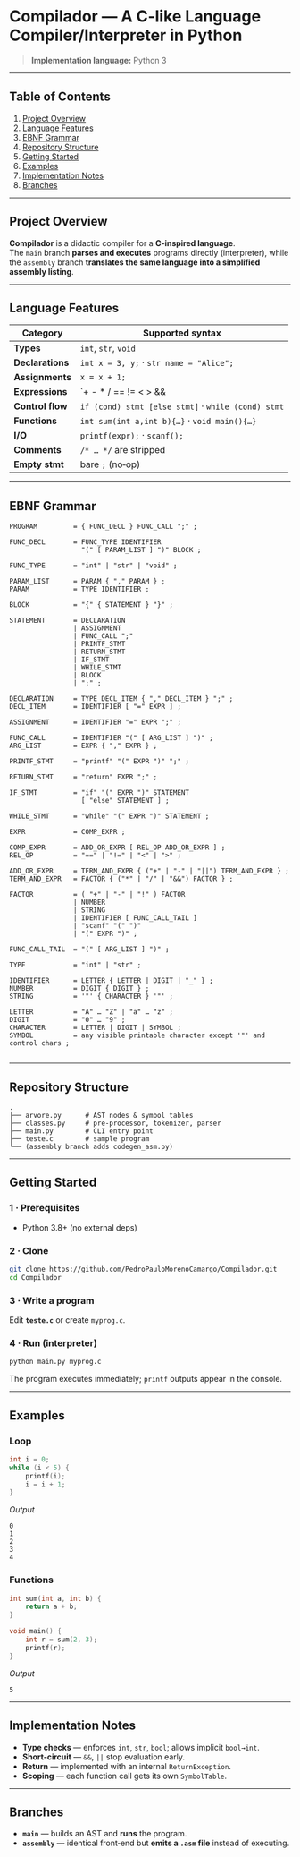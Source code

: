 # Compilador — A C‑like Language Compiler/Interpreter in Python

> **Implementation language:** Python 3 

---

## Table of Contents
1. [Project Overview](#project-overview)  
2. [Language Features](#language-features)  
3. [EBNF Grammar](#ebnf-grammar)  
4. [Repository Structure](#repository-structure)  
5. [Getting Started](#getting-started)  
6. [Examples](#examples)  
7. [Implementation Notes](#implementation-notes)  
8. [Branches](#branches)  

---

## Project Overview
**Compilador** is a didactic compiler for a **C‑inspired language**.  
The `main` branch **parses and executes** programs directly (interpreter), while the
`assembly` branch **translates the same language into a simplified assembly listing**.

---

## Language Features
| Category        | Supported syntax |
|-----------------|------------------|
| **Types**       | `int`, `str`, `void` |
| **Declarations**| `int x = 3, y;` · `str name = "Alice";` |
| **Assignments** | `x = x + 1;` |
| **Expressions** | `+ - * / == != < > && || !` (with precedence) |
| **Control flow**| `if (cond) stmt [else stmt]` · `while (cond) stmt` |
| **Functions**   | `int sum(int a,int b){…}` · `void main(){…}` |
| **I/O**         | `printf(expr);` · `scanf();` |
| **Comments**    | `/* … */` are stripped |
| **Empty stmt**  | bare `;` (no‑op) |

---

## EBNF Grammar
```ebnf
PROGRAM         = { FUNC_DECL } FUNC_CALL ";" ;

FUNC_DECL       = FUNC_TYPE IDENTIFIER
                  "(" [ PARAM_LIST ] ")" BLOCK ;

FUNC_TYPE       = "int" | "str" | "void" ;

PARAM_LIST      = PARAM { "," PARAM } ;
PARAM           = TYPE IDENTIFIER ;

BLOCK           = "{" { STATEMENT } "}" ;

STATEMENT       = DECLARATION
                | ASSIGNMENT
                | FUNC_CALL ";"
                | PRINTF_STMT
                | RETURN_STMT
                | IF_STMT
                | WHILE_STMT
                | BLOCK
                | ";" ;

DECLARATION     = TYPE DECL_ITEM { "," DECL_ITEM } ";" ;
DECL_ITEM       = IDENTIFIER [ "=" EXPR ] ;

ASSIGNMENT      = IDENTIFIER "=" EXPR ";" ;

FUNC_CALL       = IDENTIFIER "(" [ ARG_LIST ] ")" ;
ARG_LIST        = EXPR { "," EXPR } ;

PRINTF_STMT     = "printf" "(" EXPR ")" ";" ;

RETURN_STMT     = "return" EXPR ";" ;

IF_STMT         = "if" "(" EXPR ")" STATEMENT
                  [ "else" STATEMENT ] ;

WHILE_STMT      = "while" "(" EXPR ")" STATEMENT ;

EXPR            = COMP_EXPR ;

COMP_EXPR       = ADD_OR_EXPR [ REL_OP ADD_OR_EXPR ] ;
REL_OP          = "==" | "!=" | "<" | ">" ;

ADD_OR_EXPR     = TERM_AND_EXPR { ("+" | "-" | "||") TERM_AND_EXPR } ;
TERM_AND_EXPR   = FACTOR { ("*" | "/" | "&&") FACTOR } ;

FACTOR          = ( "+" | "-" | "!" ) FACTOR
                | NUMBER
                | STRING
                | IDENTIFIER [ FUNC_CALL_TAIL ]
                | "scanf" "(" ")"
                | "(" EXPR ")" ;

FUNC_CALL_TAIL  = "(" [ ARG_LIST ] ")" ;

TYPE            = "int" | "str" ;

IDENTIFIER      = LETTER { LETTER | DIGIT | "_" } ;
NUMBER          = DIGIT { DIGIT } ;
STRING          = '"' { CHARACTER } '"' ;

LETTER          = "A" … "Z" | "a" … "z" ;
DIGIT           = "0" … "9" ;
CHARACTER       = LETTER | DIGIT | SYMBOL ;
SYMBOL          = any visible printable character except '"' and control chars ;


```

---

## Repository Structure
```
.
├── arvore.py      # AST nodes & symbol tables
├── classes.py     # pre‑processor, tokenizer, parser
├── main.py        # CLI entry point
├── teste.c        # sample program
└── (assembly branch adds codegen_asm.py)
```

---

## Getting Started

### 1 · Prerequisites

* Python 3.8+ (no external deps)

### 2 · Clone

```bash
git clone https://github.com/PedroPauloMorenoCamargo/Compilador.git
cd Compilador
```

### 3 · Write a program

Edit **`teste.c`** or create `myprog.c`.

### 4 · Run (interpreter)

```bash
python main.py myprog.c
```
The program executes immediately; `printf` outputs appear in the console.

---

## Examples
### Loop
```c
int i = 0;
while (i < 5) {
    printf(i);
    i = i + 1;
}
```
_Output_
```
0
1
2
3
4
```

### Functions
```c
int sum(int a, int b) {
    return a + b;
}

void main() {
    int r = sum(2, 3);
    printf(r);
}
```
_Output_
```
5
```

---

## Implementation Notes
* **Type checks** — enforces `int`, `str`, `bool`; allows implicit `bool→int`.
* **Short‑circuit** — `&&`, `||` stop evaluation early.
* **Return** — implemented with an internal `ReturnException`.
* **Scoping** — each function call gets its own `SymbolTable`.

---

## Branches
* **`main`** — builds an AST and **runs** the program.  
* **`assembly`** — identical front‑end but **emits a `.asm` file** instead of executing.
